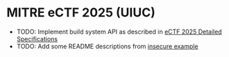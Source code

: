 # MITRE eCTF 2025 (UIUC)

- TODO: Implement build system API as described in [eCTF 2025 Detailed Specifications](https://rules.ectf.mitre.org/2025/specs/detailed_specs.html)
- TODO: Add some README descriptions from [insecure example](https://github.com/mitre-cyber-academy/2025-ectf-insecure-example)